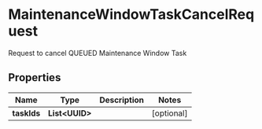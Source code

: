 

# MaintenanceWindowTaskCancelRequest

Request to cancel QUEUED Maintenance Window Task

## Properties

Name | Type | Description | Notes
------------ | ------------- | ------------- | -------------
**taskIds** | **List&lt;UUID&gt;** |  |  [optional]



